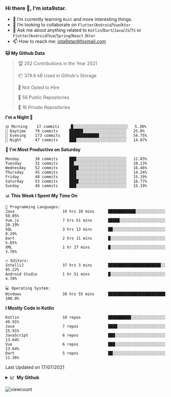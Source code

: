### Hi there 👋, I'm iota9star.

- 🌱 I’m currently learning `Rust` and more interesting things.
- 👯 I’m looking to collaborate on `Flutter`/`Android`/`Vue`/`Ktor`
- 💬 Ask me about anything related to `Kotlin`/`Dart`/`Java`/`JS`/`TS` or `Flutter`/`Android`/`Vue`/`Spring`/`React`
  /`Ktor`
- 📫 How to reach me: [iota9star@foxmail.com](iota9star@foxmail.com)



<!--START_SECTION:waka-->
**🐱 My Github Data** 

> 🏆 252 Contributions in the Year 2021
 > 
> 📦 379.6 kB Used in Github's Storage 
 > 
> 🚫 Not Opted to Hire
 > 
> 📜 56 Public Repositories 
 > 
> 🔑 16 Private Repositories  
 > 
**I'm a Night 🦉** 

```text
🌞 Morning    17 commits     █░░░░░░░░░░░░░░░░░░░░░░░░   5.38% 
🌆 Daytime    79 commits     ██████░░░░░░░░░░░░░░░░░░░   25.0% 
🌃 Evening    173 commits    █████████████░░░░░░░░░░░░   54.75% 
🌙 Night      47 commits     ███░░░░░░░░░░░░░░░░░░░░░░   14.87%

```
📅 **I'm Most Productive on Saturday** 

```text
Monday       38 commits     ███░░░░░░░░░░░░░░░░░░░░░░   12.03% 
Tuesday      32 commits     ██░░░░░░░░░░░░░░░░░░░░░░░   10.13% 
Wednesday    52 commits     ████░░░░░░░░░░░░░░░░░░░░░   16.46% 
Thursday     45 commits     ███░░░░░░░░░░░░░░░░░░░░░░   14.24% 
Friday       48 commits     ███░░░░░░░░░░░░░░░░░░░░░░   15.19% 
Saturday     53 commits     ████░░░░░░░░░░░░░░░░░░░░░   16.77% 
Sunday       48 commits     ███░░░░░░░░░░░░░░░░░░░░░░   15.19%

```


📊 **This Week I Spent My Time On** 

```text
💬 Programming Languages: 
Java                     19 hrs 28 mins      ████████████░░░░░░░░░░░░░   50.05% 
Vue.js                   7 hrs 51 mins       █████░░░░░░░░░░░░░░░░░░░░   20.19% 
SQL                      3 hrs 13 mins       ██░░░░░░░░░░░░░░░░░░░░░░░   8.29% 
Dart                     2 hrs 11 mins       █░░░░░░░░░░░░░░░░░░░░░░░░   5.65% 
XML                      1 hr 27 mins        █░░░░░░░░░░░░░░░░░░░░░░░░   3.76%

🔥 Editors: 
IntelliJ                 37 hrs 3 mins       ███████████████████████░░   95.22% 
Android Studio           1 hr 51 mins        █░░░░░░░░░░░░░░░░░░░░░░░░   4.78%

💻 Operating System: 
Windows                  38 hrs 55 mins      █████████████████████████   100.0%

```

**I Mostly Code in Kotlin** 

```text
Kotlin                   18 repos            ██████████░░░░░░░░░░░░░░░   40.91% 
Java                     7 repos             ████░░░░░░░░░░░░░░░░░░░░░   15.91% 
JavaScript               6 repos             ███░░░░░░░░░░░░░░░░░░░░░░   13.64% 
Vue                      6 repos             ███░░░░░░░░░░░░░░░░░░░░░░   13.64% 
Dart                     5 repos             ██░░░░░░░░░░░░░░░░░░░░░░░   11.36%

```



 Last Updated on 17/07/2021
<!--END_SECTION:waka-->

<details>
  <summary><b>📈&nbsp;&nbsp;My Github</b></summary>
  <br>
  <img src='https://github-profile-trophy.vercel.app/?username=iota9star'>
  <img src='https://bad-apple-github-readme.vercel.app/api?show_bg=1&username=iota9star&hide_title=true'>
  <img src='http://cr-skills-chart-widget.azurewebsites.net/api/api?username=iota9star'>
</details>


![viewcount](https://count.getloli.com/get/@iota9star?theme=rule34)
